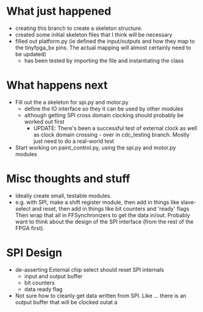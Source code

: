 # What just happened
- creating this branch to create a skeleton structure.
- created some initial skeleton files that I think will be necessary
- filled out platform.py (ie defined the input/outputs and how they map to the
  tinyfpga_bx pins. The actual mapping will almost certainly need to be updated)
  - has been tested by importing the file and instantiating the class

# What happens next
- Fill out the a skeleton for spi.py and motor.py
  - define the IO interface so they it can be used by other modules
  - although getting SPI cross domain clocking should probably be worked out
    first
    - UPDATE: There's been a successful test of external clock as well as
    clock domain crossing - over in cdc_testing branch. Mostly just need to
    do a real-world test
- Start working on paint_control.py, using the spi.py and motor.py modules

# Misc thoughts and stuff
- Ideally create small, testable modules.
- e.g. with SPI, make a shift register module, then add in things like
  slave-select and reset, then add in things like bit counters and 'ready' flags
  Then wrap that all in FFSynchronizers to get the data in/out.
  Probably want to think about the design of the SPI interface (from the rest of
  the FPGA first).

# SPI Design
- de-asserting External chip select should reset SPI internals
  - input and output buffer
  - bit counters
  - data ready flag
- Not sure how to cleanly get data written from SPI. Like ... there is an output
  buffer that will be clocked outat a 
